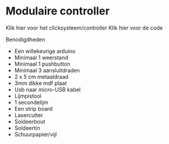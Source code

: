 <h1>Modulaire controller</h1>  

Klik hier voor het clicksysteem/controller
Klik hier voor de code


Benodigdheden
- Een willekeurige arduino
- Minimaal 1 weerstand 
- Minimaal 1 pushbutton
- Minimaal 3 aansluitdraden
- 2 x 5 cm metaaldraad
- 3mm dikke mdf plaat
- Usb naar micro-USB kabel
- Lijmpistool
- 1 secondelijm
- Een strip board
- Lasercutter
- Soldeerbout
- Soldeertin
- Schuurpapier/vijl


